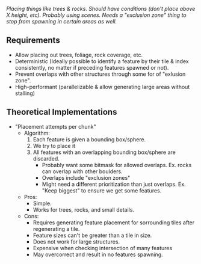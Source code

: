 *Placing things like trees & rocks. Should have conditions (don't place above X height, etc). Probably using scenes. Needs a "exclusion zone" thing to stop from spawning in certain areas as well.*

## Requirements
- Allow placing out trees, foliage, rock coverage, etc.
- Deterministic (Ideally possible to identify a feature by their tile & index consistently, no matter if preceding features spawned or not).
- Prevent overlaps with other structures through some for of "exlusion zone".
- High-performant (parallelizable & allow generating large areas without stalling)

## Theoretical Implementations
- "Placement attempts per chunk"
    - Algorithm:
        1. Each feature is given a bounding box/sphere. 
        2. We try to place it
        3. All features with an overlapping bounding box/sphere are discarded.
            - Probably want some bitmask for allowed overlaps. Ex. rocks can overlap with other boulders.
            - Overlaps include "exclusion zones"
            - Might need a different prioritization than just overlaps. Ex. "Keep biggest" to ensure we get some features.
    - Pros:
        - Simple.
        - Works for trees, rocks, and small details.
    - Cons:
        - Requires generating feature placement for sorrounding tiles after regenerating a tile.
        - Feature sizes can't be greater than a tile in size.
        - Does not work for large structures.
        - Expensive when checking intersection of many features
        - May overcorrect and result in no features spawning.
        
